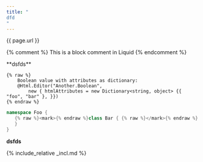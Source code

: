 ```yaml
---
title: "
dfd
"
---
```

{{ page.url }}

{% comment %}
    This is a block comment in Liquid
{% endcomment %}
<div>
**dsfds**
</div>

```
{% raw %}
    Boolean value with attributes as dictionary:
    @Html.Editor("Another.Boolean",
        new { htmlAttributes = new Dictionary<string, object> {{ "foo", "bar" }, }})
{% endraw %}
```

```csharp
namespace Foo {
   {% raw %}<mark>{% endraw %}class Bar { {% raw %}</mark>{% endraw %}
   }
}
```

<div markdown="1">

**dsfds**

</div>

{% include_relative _incl.md %}
